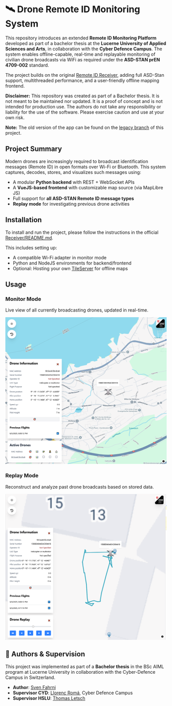 # 🛰️ Drone Remote ID Monitoring System

This repository introduces an extended **Remote ID Monitoring Platform** developed as part of a bachelor thesis at the **Lucerne University of Applied Sciences and Arts**, in collaboration with the **Cyber Defence Campus**. The system enables offline-capable, real-time and replayable monitoring of civilian drone broadcasts via WiFi as required under the **ASD-STAN prEN 4709-002** standard.

The project builds on the original [Remote ID Receiver](https://github.com/cyber-defence-campus/RemoteIDReceiver/tree/legacy-v1), adding full ASD-Stan support, multithreaded performance, and a user-friendly offline mapping frontend.

**Disclaimer:** This repository was created as part of a Bachelor thesis. It is not meant to be maintained nor updated. It is a proof of concept and is not intended for production use. The authors do not take any responsibility or liability for the use of the software. Please exercise caution and use at your own risk.

**Note:** The old version of the app can be found on the [legacy branch](https://github.com/cyber-defence-campus/RemoteIDReceiver/tree/legacy-v1) of this project.
## Project Summary

Modern drones are increasingly required to broadcast identification messages (Remote ID) in open formats over Wi-Fi or Bluetooth. This system captures, decodes, stores, and visualizes such messages using:

- A modular **Python backend** with REST + WebSocket APIs
- A **VueJS-based frontend** with customizable map source (via MapLibre JS)
- Full support for **all ASD-STAN Remote ID message types**
- **Replay mode** for investigating previous drone activities

##  Installation

To install and run the project, please follow the instructions in the official [Receiver/README.md](./Receiver/README.md).

This includes setting up:

- A compatible Wi-Fi adapter in monitor mode 
- Python and NodeJS environments for backend/frontend
- Optional: Hosting your own [TileServer](./Receiver/README_TILESERVER.md) for offline maps

##  Usage

### Monitor Mode

Live view of all currently broadcasting drones, updated in real-time.

![Monitor view](Receiver/resources/images/screen_live.png "Monitor view")

### Replay Mode

Reconstruct and analyze past drone broadcasts based on stored data.

![Replay view](Receiver/resources/images/screen_replay.png "Replay view")

## 👥 Authors & Supervision

This project was implemented as part of a **Bachelor thesis** in the BSc AIML program at Lucerne University in collaboration with the Cyber-Defence Campus in Switzerland.

- **Author**: [Sven Fahrni](https://github.com/svenfahrni)
- **Supervisor CYD**: [Llorenç Romá](https://github.com/llorencroma), Cyber Defence Campus
- **Supervisor HSLU**: [Thomas Letsch](https://www.ost.ch/de/person/thomas-letsch-1402)


